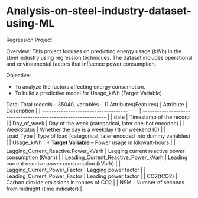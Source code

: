 # Analysis-on-steel-industry-dataset-using-ML
Regression Project 

Overview: This project focuses on predicting energy usage (kWh) in the steel industry using regression techniques. The dataset includes operational and environmental factors that influence power consumption.

Objective: 
- To analyze the factors affecting energy consumption.
- To build a predictive model for Usage_kWh (Target Variable).

Data: Total records - 35040, variables - 11
Attributes(Features)
| Attribute                                | Description                                                    |
| -----------------------------------------| -------------------------------------------------------------- |
| date                                     | Timestamp of the record                                        |
| Day_of_week                              | Day of the week (categorical, later one-hot encoded)           |
| WeekStatus                               | Whether the day is a weekday (1) or weekend (0)                |
| Load\_Type                               | Type of load (categorical, later encoded into dummy variables) |
| Usage\_kWh                               | ⚡ **Target Variable** – Power usage in kilowatt-hours         |
| Lagging\_Current\_Reactive.Power\_kVarh  | Lagging current reactive power consumption (kVarh)             |
| Leading\_Current\_Reactive\_Power\_kVarh | Leading current reactive power consumption (kVarh)             |
| Lagging\_Current\_Power\_Factor          | Lagging power factor                                           |
| Leading\_Current\_Power\_Factor          | Leading power factor                                           |
| CO2(tCO2)                                | Carbon dioxide emissions in tonnes of CO2                      |
| NSM                                      | Number of seconds from midnight (time indicator)               |
